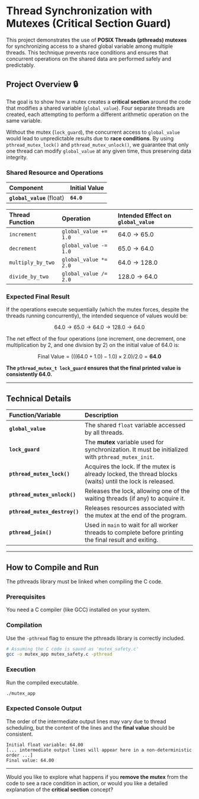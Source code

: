 # Thread Synchronization with Mutexes (Critical Section Guard)

This project demonstrates the use of **POSIX Threads (pthreads) mutexes** for synchronizing access to a shared global variable among multiple threads. This technique prevents race conditions and ensures that concurrent operations on the shared data are performed safely and predictably.

## Project Overview 🔒

The goal is to show how a mutex creates a **critical section** around the code that modifies a shared variable (`global_value`). Four separate threads are created, each attempting to perform a different arithmetic operation on the same variable.

Without the mutex (`lock_guard`), the concurrent access to `global_value` would lead to unpredictable results due to **race conditions**. By using `pthread_mutex_lock()` and `pthread_mutex_unlock()`, we guarantee that only one thread can modify `global_value` at any given time, thus preserving data integrity.

### Shared Resource and Operations

| Component | Initial Value |
| :--- | :--- |
| **`global_value`** (float) | **`64.0`** |

| Thread Function | Operation | Intended Effect on **`global_value`** |
| :--- | :--- | :--- |
| `increment` | `global_value += 1.0` | $64.0 \rightarrow 65.0$ |
| `decrement` | `global_value -= 1.0` | $65.0 \rightarrow 64.0$ |
| `multiply_by_two` | `global_value *= 2.0` | $64.0 \rightarrow 128.0$ |
| `divide_by_two` | `global_value /= 2.0` | $128.0 \rightarrow 64.0$ |

### Expected Final Result

If the operations execute sequentially (which the mutex forces, despite the threads running concurrently), the intended sequence of values would be:

$$64.0 \rightarrow 65.0 \rightarrow 64.0 \rightarrow 128.0 \rightarrow 64.0$$

The net effect of the four operations (one increment, one decrement, one multiplication by 2, and one division by 2) on the initial value of $64.0$ is:

$$\text{Final Value} = (((64.0 + 1.0) - 1.0) \times 2.0) / 2.0 = \mathbf{64.0}$$

**The `pthread_mutex_t lock_guard` ensures that the final printed value is consistently $\mathbf{64.0}$.**

-----

## Technical Details

| Function/Variable | Description |
| :--- | :--- |
| **`global_value`** | The shared `float` variable accessed by all threads. |
| **`lock_guard`** | The **mutex** variable used for synchronization. It must be initialized with `pthread_mutex_init`. |
| **`pthread_mutex_lock()`** | Acquires the lock. If the mutex is already locked, the thread blocks (waits) until the lock is released. |
| **`pthread_mutex_unlock()`** | Releases the lock, allowing one of the waiting threads (if any) to acquire it. |
| **`pthread_mutex_destroy()`** | Releases resources associated with the mutex at the end of the program. |
| **`pthread_join()`** | Used in `main` to wait for all worker threads to complete before printing the final result and exiting. |

-----

## How to Compile and Run

The pthreads library must be linked when compiling the C code.

### Prerequisites

You need a C compiler (like GCC) installed on your system.

### Compilation

Use the `-pthread` flag to ensure the pthreads library is correctly included.

```bash
# Assuming the C code is saved as 'mutex_safety.c'
gcc -o mutex_app mutex_safety.c -pthread
```

### Execution

Run the compiled executable.

```bash
./mutex_app
```

### Expected Console Output

The order of the intermediate output lines may vary due to thread scheduling, but the content of the lines and the **final value** should be consistent.

```
Initial float variable: 64.00
[... intermediate output lines will appear here in a non-deterministic order ...]
Final value: 64.00
```

-----

Would you like to explore what happens if you **remove the mutex** from the code to see a race condition in action, or would you like a detailed explanation of the **critical section** concept?
